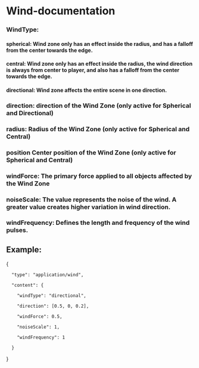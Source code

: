 # Wind-documentation

### WindType:
#### spherical: Wind zone only has an effect inside the radius, and has a falloff from the center towards the edge.
#### central: Wind zone only has an effect inside the radius, the wind direction is always from center to player, and also has a falloff from the center towards the edge.
#### directional: Wind zone affects the entire scene in one direction.
### direction: direction of the Wind Zone (only active for Spherical and Directional)
### radius: Radius of the Wind Zone (only active for Spherical and Central)
### position Center position of the Wind Zone (only active for Spherical and Central)
### windForce: The primary force applied to all objects affected by the Wind Zone
### noiseScale: The value represents the noise of the wind. A greater value creates higher variation in wind direction.
### windFrequency: Defines the length and frequency of the wind pulses.


## Example:

{

      "type": "application/wind",
      
      "content": {
      
        "windType": "directional",
        
        "direction": [0.5, 0, 0.2],
        
        "windForce": 0.5,
        
        "noiseScale": 1,
        
        "windFrequency": 1
        
      }
      
 }
